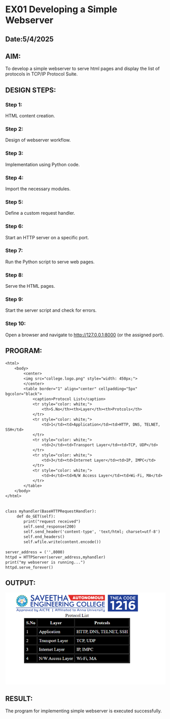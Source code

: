 # EX01 Developing a Simple Webserver
## Date:5/4/2025

## AIM:
To develop a simple webserver to serve html pages and display the list of protocols in TCP/IP Protocol Suite.

## DESIGN STEPS:
### Step 1: 
HTML content creation.

### Step 2:
Design of webserver workflow.

### Step 3:
Implementation using Python code.

### Step 4:
Import the necessary modules.

### Step 5:
Define a custom request handler.

### Step 6:
Start an HTTP server on a specific port.

### Step 7:
Run the Python script to serve web pages.

### Step 8:
Serve the HTML pages.

### Step 9:
Start the server script and check for errors.

### Step 10:
Open a browser and navigate to http://127.0.0.1:8000 (or the assigned port).

## PROGRAM:

```
<html>
    <body>
        <center>
        <img src="college.logo.png" style="width: 450px;">
        </center>
        <table border="1" align="center" cellpadding="5px" bgcolor="black">
            <caption>Protocol List</caption>
            <tr style="color: white;">
                <th>S.No</th><th>Layer</th><th>Protcols</th>
            </tr>
            <tr style="color: white;">
                <td>1</td><td>Application</td><td>HTTP, DNS, TELNET, SSH</td>
            </tr>
            <tr style="color: white;">
                <td>2</td><td>Transport Layer</td><td>TCP, UDP</td>
            </tr>
            <tr style="color: white;">
                <td>3</td><td>Internet Layer</td><td>IP, IMPC</td>
            </tr>
            <tr style="color: white;">
                <td>4</td><td>N/W Access Layer</td><td>Wi-Fi, MA</td>
            </tr>
        </table>
    </body>
</html>


class myhandler(BaseHTTPRequestHandler):      
     def do_GET(self):
        print("request received")
        self.send_response(200)
        self.send_header('content-type', 'text/html; charset=utf-8')
        self.end_headers()
        self.wfile.write(content.encode())

server_address = ('',8000)
httpd = HTTPServer(server_address,myhandler)
print("my webserver is running...")
httpd.serve_forever()
```


## OUTPUT:

![output](web_img_1.png)

## RESULT:
The program for implementing simple webserver is executed successfully.
